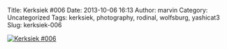 Title: Kerksiek #006
Date: 2013-10-06 16:13
Author: marvin
Category: Uncategorized
Tags: kerksiek, photography, rodinal, wolfsburg, yashicat3
Slug: kerksiek-006

[![Kerksiek
\#006](https://farm6.staticflickr.com/5528/10117827046_b8acff3a08_b.jpg)](http://www.flickr.com/photos/marvinxsteadfast/10117827046/ "Kerksiek #006 by marvinxsteadfast, on Flickr")

